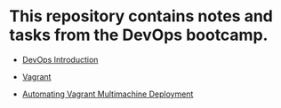 # This repository contains notes and tasks from the DevOps bootcamp.

- [DevOps Introduction](https://github.com/jaydeegbobeh/Devops-Bootcamp/tree/main/DevOps%20Intro)

- [Vagrant](https://github.com/jaydeegbobeh/Devops-Bootcamp/tree/main/Vagrant)

- [Automating Vagrant Multimachine Deployment]()